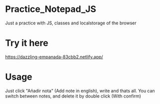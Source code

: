 # Practice_Notepad_JS
Just a practice with JS, classes and localstorage of the browser

# Try it here
https://dazzling-empanada-83cbb2.netlify.app/

# Usage
Just click "Añadir nota" (Add note in english), write and thats all. You can switch between notes, and delete it by double click (With confirm)
